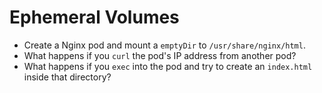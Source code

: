 # Ephemeral Volumes

* Create a Nginx pod and mount a `emptyDir` to `/usr/share/nginx/html`.
* What happens if you `curl` the pod's IP address from another pod?
* What happens if you `exec` into the pod and try to create an `index.html`
  inside that directory?
